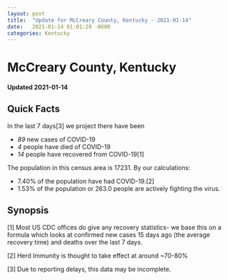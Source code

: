 ```yaml
---
layout: post
title:  "Update for McCreary County, Kentucky - 2021-01-14"
date:   2021-01-14 01:01:29 -0600
categories: Kentucky
---
```


# McCreary County, Kentucky
#### Updated 2021-01-14

## Quick Facts

In the last 7 days[3] we project there have been
- *89* new cases of COVID-19
- *4* people have died of COVID-19
- *14* people have recovered from COVID-19[1]

The population in this census area is 17231. By our calculations:
- 7.40% of the population have had COVID-19.[2]
- 1.53% of the population or 263.0 people are actively fighting the virus.

## Synopsis




[1] Most US CDC offices do give any recovery statistics- we base this on a formula which looks at confirmed new cases
15 days ago (the average recovery time) and deaths over the last 7 days.

[2] Herd Immunity is thought to take effect at around ~70-80%

[3] Due to reporting delays, this data may be incomplete.
 
    